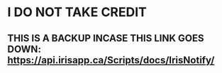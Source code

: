 # I DO NOT TAKE CREDIT
## THIS IS A BACKUP INCASE THIS LINK GOES DOWN: https://api.irisapp.ca/Scripts/docs/IrisNotify/
